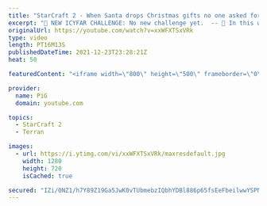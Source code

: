 ```yaml
---
title: "StarCraft 2 - When Santa drops Christmas gifts no one asked for | ICYFAR (Christmas Special)"
excerpt: "🤯 NEW ICYFAR CHALLENGE: No new challenge yet.  -- 🤯 In this week’s episode of I Cast Your Freakin Awesome Replays (ICYFAR) players sent in their StarCraft 2 replays where they Drop GIFTS all over your opponent (CHRISTMAS SPECIAL) -- 🤯 ICYFAR Playlist: https://www.youtube.com/playlist?list=PLFUDU8AOevUczdbU-zuY0-vykRSR1YsLC"
originalUrl: https://youtube.com/watch?v=xxWFXTSxVRk
type: video
length: PT16M13S
publishedDateTime: 2021-12-23T23:28:21Z
heat: 50

featuredContent: "<iframe width=\"800\" height=\"500\" frameborder=\"0\" src=\"https://www.youtube.com/embed/xxWFXTSxVRk\" allow=\"accelerometer; autoplay; encrypted-media; gyroscope; picture-in-picture\" allowfullscreen></iframe>"

provider:
  name: PiG
  domain: youtube.com

topics:
  - StarCraft 2
  - Terran

images:
  - url: https://i.ytimg.com/vi/xxWFXTSxVRk/maxresdefault.jpg
    width: 1280
    height: 720
    isCached: true

secured: "IZi/0NZ1/h7Y89Z19Ga5JwK0vTUbmebzIQbhYDBl886p65fsEeFbeilwwYSPNw4dqTMa0ZpXlxh3siqyFHgrKH0mbBYDHDrEx3wDdKWBmR0uEII+q63DZetkCpLJqOvAjkCQWdBIBgI0Mu4SS0fufp1lG+HohzffawOnDW9K3LyfMzfAxjVVKyS/Frea2xfHCgo1vg64A51aP8Ooxh376+sYNzMzJs+KW4tJTmKMB/vwOj39XlxTaq2D/W4xUjlmGJXoqX7o9nM6wyPx1OCkPq20zqlsh+AEy8xnGAg2GvDlNP2hDI5/uLqDrAW/SqeAVen+OOLO7ct+0ju2Gla8DrSAj7Cr2QScq3XHKz3+EcQGIOVitlCWF3HLWLXiU58sk+2f2TZFLIL0oHG8qivy7Fi4tahdnZ5ouVSGSO346T8=;/IghSNCdQk4LcXrgKTJpAw=="
---
```


